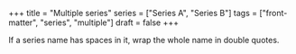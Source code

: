 +++
title = "Multiple series"
series = ["Series A", "Series B"]
tags = ["front-matter", "series", "multiple"]
draft = false
+++

If a series name has spaces in it, wrap the whole name in double
quotes.
